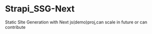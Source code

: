 # Strapi_SSG-Next
Static SIte Generation with Next js(demo)proj,can scale in future or can contribute
